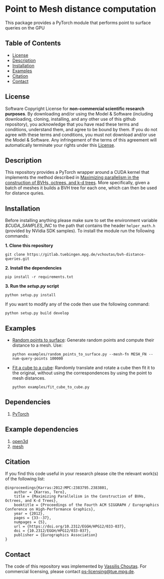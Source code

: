 # Point to Mesh distance computation

This package provides a PyTorch module that performs point to surface queries
on the GPU


## Table of Contents
  * [License](#license)
  * [Description](#description)
  * [Installation](#installation)
  * [Examples](#examples)
  * [Citation](#citation)
  * [Contact](#contact)

## License

Software Copyright License for **non-commercial scientific research purposes**.
By downloading and/or using the Model & Software (including downloading, cloning,
installing, and any other use of this github repository), you acknowledge that
you have read these terms and conditions, understand them, and agree to be bound
by them. If you do not agree with these terms and conditions, you must not
download and/or use the Model & Software. Any infringement of the terms of this
agreement will automatically terminate your rights under this
[License](./LICENSE).


## Description

This repository provides a PyTorch wrapper around a CUDA kernel that implements
the method described in [Maximizing parallelism in the construction of BVHs,
octrees, and k-d trees](https://dl.acm.org/citation.cfm?id=2383801). More
specifically, given a batch of meshes it builds a
BVH tree for each one, which can then be used for distance quries.

## Installation

Before installing anything please make sure to set the environment variable
*$CUDA_SAMPLES_INC* to the path that contains the header `helper_math.h` (provided by NVidia SDK samples).
To install the module run the following commands:  

**1. Clone this repository**
```Shell
git clone https://gitlab.tuebingen.mpg.de/vchoutas/bvh-distance-queries.git
```
**2. Install the dependencies**
```Shell
pip install -r requirements.txt 
```
**3. Run the *setup.py* script**
```Shell
python setup.py install
```

If you want to modify any of the code then use the following command:
```Shell
python setup.py build develop
```

   
## Examples

* [Random points to surface](./examples/random_points_to_surface.py): Generate
  random points and compute their distance to a mesh. Use:
  ```Shell
  python examples/random_points_to_surface.py --mesh-fn MESH_FN --num-query-points 100000
  ```
* [Fit a cube to a cube](./examples/fit_cube_to_cube.py):  Randomly translate
  and rotate a cube then fit it to the original, without using the
  correspondences by using the point to mesh distances.
  ```Shell
  python examples/fit_cube_to_cube.py
  ```

## Dependencies

1. [PyTorch](https://pytorch.org)


## Example dependencies

1. [open3d](http://www.open3d.org/)
1. [mesh](https://github.com/MPI-IS/mesh)

## Citation

If you find this code useful in your research please cite the relevant work(s) of the following list:

```
@inproceedings{Karras:2012:MPC:2383795.2383801,
    author = {Karras, Tero},
    title = {Maximizing Parallelism in the Construction of BVHs, Octrees, and K-d Trees},
    booktitle = {Proceedings of the Fourth ACM SIGGRAPH / Eurographics Conference on High-Performance Graphics},
    year = {2012},
    pages = {33--37},
    numpages = {5},
    url = {https://doi.org/10.2312/EGGH/HPG12/033-037}, 
    doi = {10.2312/EGGH/HPG12/033-037},
    publisher = {Eurographics Association}
}
```

## Contact
The code of this repository was implemented by [Vassilis Choutas](vassilis.choutas@tuebingen.mpg.de).
For commercial licensing, please contact [ps-licensing@tue.mpg.de](ps-licensing@tue.mpg.de).
